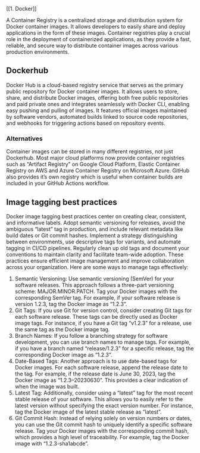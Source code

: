 [[1. Docker]]

A Container Registry is a centralized storage and distribution system for Docker container images. It allows developers to easily share and deploy applications in the form of these images. Container registries play a crucial role in the deployment of containerized applications, as they provide a fast, reliable, and secure way to distribute container images across various production environments.
## Dockerhub
Docker Hub is a cloud-based registry service that serves as the primary public repository for Docker container images. It allows users to store, share, and distribute Docker images, offering both free public repositories and paid private ones and integrates seamlessly with Docker CLI, enabling easy pushing and pulling of images. It features official images maintained by software vendors, automated builds linked to source code repositories, and webhooks for triggering actions based on repository events.
### Alternatives
Container images can be stored in many different registries, not just Dockerhub. Most major cloud platforms now provide container registries such as “Artifact Registry” on Google Cloud Platform, Elastic Container Registry on AWS and Azure Container Registry on Microsoft Azure. GitHub also provides it’s own registry which is useful when container builds are included in your GitHub Actions workflow.
## Image tagging best practices
Docker image tagging best practices center on creating clear, consistent, and informative labels. Adopt semantic versioning for releases, avoid the ambiguous “latest” tag in production, and include relevant metadata like build dates or Git commit hashes. Implement a strategy distinguishing between environments, use descriptive tags for variants, and automate tagging in CI/CD pipelines. Regularly clean up old tags and document your conventions to maintain clarity and facilitate team-wide adoption. These practices ensure efficient image management and improve collaboration across your organization.
Here are some ways to manage tags effectively:
1. Semantic Versioning: Use semantic versioning (SemVer) for your software releases. This approach follows a three-part versioning scheme: MAJOR.MINOR.PATCH. Tag your Docker images with the corresponding SemVer tag. For example, if your software release is version 1.2.3, tag the Docker image as “1.2.3”.
2. Git Tags: If you use Git for version control, consider creating Git tags for each software release. These tags can be directly used as Docker image tags. For instance, if you have a Git tag “v1.2.3” for a release, use the same tag as the Docker image tag.
3. Branch Names: If you follow a branching strategy for software development, you can use branch names to manage tags. For example, if you have a branch named “release/1.2.3” for a specific release, tag the corresponding Docker image as “1.2.3”.
4. Date-Based Tags: Another approach is to use date-based tags for Docker images. For each software release, append the release date to the tag. For example, if the release date is June 30, 2023, tag the Docker image as “1.2.3–20230630”. This provides a clear indication of when the image was built.
5. Latest Tag: Additionally, consider using a “latest” tag for the most recent stable release of your software. This allows you to easily refer to the latest version without specifying the exact version number. For instance, tag the Docker image of the latest stable release as “latest”.
6. Git Commit Hash: Instead of relying solely on version numbers or dates, you can use the Git commit hash to uniquely identify a specific software release. Tag your Docker images with the corresponding commit hash, which provides a high level of traceability. For example, tag the Docker image with “1.2.3-sha1abcde”.
